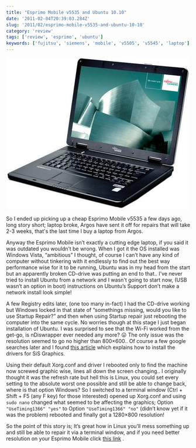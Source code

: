 ```yaml
---
title: "Esprimo Mobile v5535 and Ubuntu 10.10"
date: '2011-02-04T20:39:03.284Z'
slug: '2011/02/esprimo-mobile-v5535-and-ubuntu-10-10'
category: 'review'
tags: ['review', 'esprimo', 'ubuntu']
keywords: ['fujitsu', 'siemens', 'mobile', 'v5505', 'v5545', 'laptop']
---
```

![fujitsu_siemens_esprimo_mobile_v5505_v5545.jpg](images/fujitsu_siemens_esprimo_mobile_v5505_v5545.jpg)

So I ended up picking up a cheap Esprimo Mobile v5535 a few days ago, long story short; laptop broke, Argos have sent it off for repairs that will take 2-3 weeks, that's the last time I buy a laptop from Argos.

Anyway the Esprimo Mobile isn’t exactly a cutting edge laptop, if you said it was outdated you wouldn’t be wrong. When I got it the OS installed was Windows Vista, “ambitious” I thought, of course I can’t have any kind of computer without tinkering with it endlessly to find out the best way performance wise for it to be running, Ubuntu was in my head from the start but an apparently broken CD-drive was putting an end to that.. I’ve never tried to install Ubuntu from a network and I wasn't going to start now, (USB wasn’t an option in boot) instructions on Ubuntu’s Support don’t make a network install look simple!

A few Registry edits later, (one too many in-fact) I had the CD-drive working but Windows locked in that state of “somethings missing, would you like to use Startup Repair?” and then when using Startup repair just rebooting the computer into the same cycle. No worries though at this stage I just began installation of Ubuntu. I was surprised to see that the Wi-Fi worked from the get-go, is nDiswrapper ever needed any more? 😛 The only issue was the resolution seemed to go no higher than 800×600.. Of course a few google searches later and I found [this article](http://hellbunker.blogspot.com/2010/11/sis-m671-on-linux.html) which explains how to install the drivers for SiS Graphics.

Using their default Xorg.conf and driver I rebooted only to find the machine now screwed graphic wise, lines all down the screen changing.. I originally thought it was the refresh rate but hell this is Linux, you could set every setting to the absolute worst one possible and still be able to change back, where is that option Windows? So I switched to a terminal window (Ctrl + Shift + F5 (any F key) for those interested) opened up Xorg.conf and using `sudo nano` changed what seemed to be affecting the graphics;  Option  `"UseTiming1366" "yes"` to Option `"UseTiming1366" "no"` (didn’t know yet if it was the problem) rebooted and finally got a 1280×800 resolution!

So the point of this story is; It’s great how in Linux you’ll mess something up and still be able to repair it via a terminal window, and if you need better resolution on your Esprimo Mobile click [this link](http://hellbunker.blogspot.com/2010/11/sis-m671-on-linux.html) .